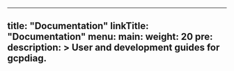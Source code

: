 
---
title: "Documentation"
linkTitle: "Documentation"
menu:
  main:
    weight: 20
    pre: <i class='fas fa-book'></i>
description: >
  User and development guides for gcpdiag.
---
